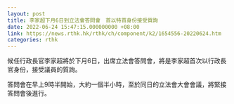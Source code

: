 ```yaml
---
layout: post
title: 李家超下月6日到立法會答問會　首以特首身份接受質詢
date: 2022-06-24 15:47:15.000000000 +08:00
link: https://news.rthk.hk/rthk/ch/component/k2/1654556-20220624.htm
categories: rthk
---
```


候任行政長官李家超將於下月6日，出席立法會答問會，將是李家超首次以行政長官身份，接受議員的質詢。

答問會在早上9時半開始，大約一個半小時，至於同日的立法會大會會議，將緊接答問會後進行。
